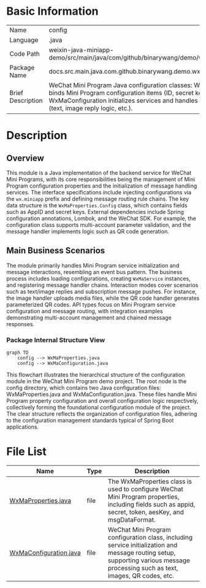 # Basic Information

|      |      |
|------|------|
| Name | config |
| Language | .java |
| Code Path | weixin-java-miniapp-demo/src/main/java/com/github/binarywang/demo/wx/miniapp/config |
| Package Name | docs.src.main.java.com.github.binarywang.demo.wx.miniapp.config |
| Brief Description | WeChat Mini Program Java configuration classes: WxMaProperties binds Mini Program configuration items (ID, secret key, etc.), WxMaConfiguration initializes services and handles message routing (text, image reply logic, etc.). |

# Description

## Overview  
This module is a Java implementation of the backend service for WeChat Mini Programs, with its core responsibilities being the management of Mini Program configuration properties and the initialization of message handling services. The interface specifications include injecting configurations via the `wx.miniapp` prefix and defining message routing rule chains. The key data structure is the `WxMaProperties.Config` class, which contains fields such as AppID and secret keys. External dependencies include Spring configuration annotations, Lombok, and the WeChat SDK. For example, the configuration class supports multi-account parameter validation, and the message handler implements logic such as QR code generation.  

## Main Business Scenarios  
The module primarily handles Mini Program service initialization and message interactions, resembling an event bus pattern. The business process includes loading configurations, creating `WxMaService` instances, and registering message handler chains. Interaction modes cover scenarios such as text/image replies and subscription message pushes. For instance, the image handler uploads media files, while the QR code handler generates parameterized QR codes. API types focus on Mini Program service configuration and message routing, with integration examples demonstrating multi-account management and chained message responses.


### Package Internal Structure View

```mermaid
graph TD
    config --> WxMaProperties.java
    config --> WxMaConfiguration.java
```

This flowchart illustrates the hierarchical structure of the configuration module in the WeChat Mini Program demo project. The root node is the config directory, which contains two Java configuration files: WxMaProperties.java and WxMaConfiguration.java. These files handle Mini Program property configuration and overall configuration logic respectively, collectively forming the foundational configuration module of the project. The clear structure reflects the organization of configuration files, adhering to the configuration management standards typical of Spring Boot applications.

# File List

| Name   | Type  | Description |
|-------|------|-------------|
| [WxMaProperties.java](WxMaProperties.md) | file | The WxMaProperties class is used to configure WeChat Mini Program properties, including fields such as appid, secret, token, aesKey, and msgDataFormat. |
| [WxMaConfiguration.java](WxMaConfiguration.md) | file | WeChat Mini Program configuration class, including service initialization and message routing setup, supporting various message processing such as text, images, QR codes, etc. |


